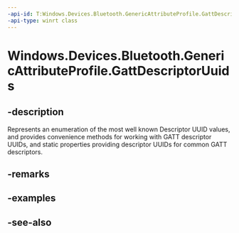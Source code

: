 ```yaml
---
-api-id: T:Windows.Devices.Bluetooth.GenericAttributeProfile.GattDescriptorUuids
-api-type: winrt class
---
```


<!-- Class syntax.
public class GattDescriptorUuids 
-->

# Windows.Devices.Bluetooth.GenericAttributeProfile.GattDescriptorUuids

## -description
Represents an enumeration of the most well known Descriptor UUID values, and provides convenience methods for working with GATT descriptor UUIDs, and static properties providing descriptor UUIDs for common GATT descriptors.



## -remarks

## -examples

## -see-also
